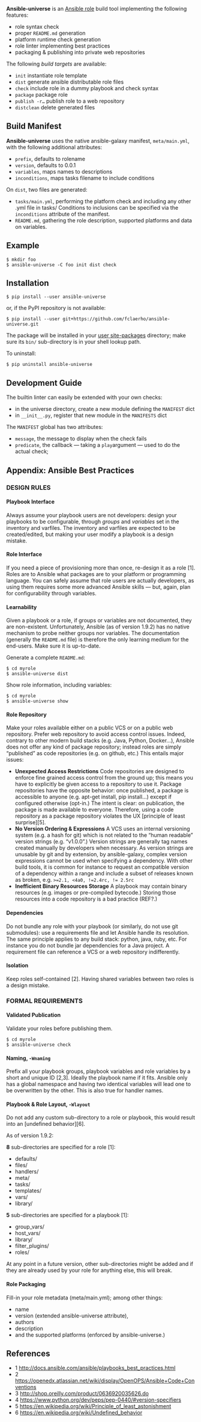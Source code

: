 
**Ansible-universe** is an [Ansible role](http://docs.ansible.com/ansible/playbooks_roles.html) build tool implementing the following features:
  * role syntax check
  * proper `README.md` generation
  * platform runtime check generation
  * role linter implementing best practices
  * packaging & publishing into private web repositories

The following _build targets_ are available:
  * `init` instantiate role template
  * `dist` generate ansible distributable role files
  * `check` include role in a dummy playbook and check syntax
  * `package` package role
  * `publish -r…` publish role to a web repository
  * `distclean` delete generated files


Build Manifest
--------------

**Ansible-universe** uses the native ansible-galaxy manifest, `meta/main.yml`, with the following additional attributes:
  * `prefix`, defaults to rolename
  * `version`, defaults to 0.0.1
  * `variables`, maps names to descriptions
  * `inconditions`, maps tasks filename to include conditions

On `dist`, two files are generated:
  * `tasks/main.yml`, performing the platform check and including any other .yml file in tasks/
    Conditions to inclusions can be specified via the `inconditions` attribute of the manifest.
  * `README.md`, gathering the role description, supported platforms and data on variables.


Example
-------

	$ mkdir foo
	$ ansible-universe -C foo init dist check


Installation
------------

	$ pip install --user ansible-universe

or, if the PyPI repository is not available:

	$ pip install --user git+https://github.com/fclaerho/ansible-universe.git

The package will be installed in your [user site-packages](https://www.python.org/dev/peps/pep-0370/#specification) directory; make sure its `bin/` sub-directory is in your shell lookup path.

To uninstall:

	$ pip uninstall ansible-universe


Development Guide
-----------------

The builtin linter can easily be extended with your own checks:
  * in the universe directory, create a new module defining the `MANIFEST` dict
  * in `__init__.py`, register that new module in the `MANIFESTS` dict

The `MANIFEST` global has two attributes:
  * `message`, the message to display when the check fails
  * `predicate`, the callback — taking a `play`argument — used to do the actual check;


Appendix: Ansible Best Practices
--------------------------------

### DESIGN RULES

#### Playbook Interface

Always assume your playbook users are not developers:
design your playbooks to be configurable, through _groups_ and _variables_ set in the inventory and varfiles.
The inventory and varfiles are expected to be created/edited, but making your user modify a playbook is a design mistake.

#### Role Interface

If you need a piece of provisioning more than once, re-design it as a role [1].
Roles are to Ansible what packages are to your platform or programming language.
You can safely assume that role users are actually developers,
as using them requires some more advanced Ansible skills — but, again, plan for configurability through variables.

#### Learnability

Given a playbook or a role, if groups or variables are not documented, they are non-existent.
Unfortunately, Ansible (as of version 1.9.2) has no native mechanism to probe neither groups nor variables.
The documentation (generally the `README.md` file) is therefore the only learning medium for the end-users.
Make sure it is up-to-date.

Generate a complete `README.md`:

	$ cd myrole
	$ ansible-universe dist

Show role information, including variables:

	$ cd myrole
	$ ansible-universe show

#### Role Repository

Make your roles available either on a public VCS or on a public web repository.
Prefer web repository to avoid access control issues.
Indeed, contrary to other modern build stacks (e.g. Java, Python, Docker...),
Ansible does not offer any kind of package repository;
instead roles are simply “published” as code repositories (e.g. on github, etc.)
This entails major issues:
  * __Unexpected Access Restrictions__
    Code repositories are designed to enforce fine grained access control from the ground up;
    this means you have to explicitly be given access to a repository to use it.
    Package repositories have the opposite behavior: once published,
    a package is accessible to anyone (e.g. apt-get install, pip install...)
    except if configured otherwise (opt-in.) The intent is clear: on publication,
    the package is made available to everyone. Therefore, using a code repository as a package
    repository violates the UX [principle of least surprise][5].
  * __No Version Ordering & Expressions__
    A VCS uses an internal versioning system (e.g. a hash for git)
    which is not related to the “human readable” version strings (e.g. “v1.0.0”.)
    Version strings are generally tag names created manually by developers when necessary.
    As version strings are unusable by git and by extension, by ansible-galaxy,
    complex version expressions cannot be used when specifying a dependency.
    With other build tools, it is common for instance to request an compatible version of a dependency
    within a range and include a subset of releases known as broken, e.g. `>=2.1, <4a0, !=2.4rc, != 2.5rc`
  * __Inefficient Binary Resources Storage__
    A playbook may contain binary resources (e.g. images or pre-compiled bytecode.)
    Storing those resources into a code repository is a bad practice (REF?.)

#### Dependencies

Do not bundle any role with your playbook (or similarly, do not use git submodules):
use a requirements file and let Ansible handle its resolution.
The same principle applies to any build stack: python, java, ruby, etc.
For instance you do not bundle jar dependencies for a Java project.
A requirement file can reference a VCS or a web repository indifferently.

#### Isolation

Keep roles self-contained [2].
Having shared variables between two roles is a design mistake.

### FORMAL REQUIREMENTS

#### Validated Publication

Validate your roles before publishing them.

	$ cd myrole
	$ ansible-universe check

#### Naming, `-Wnaming`

Prefix all your playbook groups, playbook variables and role variables by a short and unique ID [2,3].
Ideally the playbook name if it fits.
Ansible only has a global namespace and having two identical variables will lead one to be overwritten by the other.
This is also true for handler names.

#### Playbook & Role Layout, `-Wlayout`

Do not add any custom sub-directory to a role or playbook, this would result into an [undefined behavior][6].

As of version 1.9.2:

**8** sub-directories are specified for a role [1]:
  * defaults/
  * files/
  * handlers/
  * meta/
  * tasks/
  * templates/
  * vars/
  * library/

**5** sub-directories are specified for a playbook [1]:
  * group_vars/
  * host_vars/
  * library/
  * filter_plugins/
  * roles/

At any point in a future version, other sub-directories might be added
and if they are already used by your role for anything else, this will break.

#### Role Packaging

Fill-in your role metadata (meta/main.yml); among other things:
  * name
  * version (extended ansible-universe attribute),
  * authors
  * description
  * and the supported platforms (enforced by ansible-universe.)

References
----------

  * 1 http://docs.ansible.com/ansible/playbooks_best_practices.html
  * 2 https://openedx.atlassian.net/wiki/display/OpenOPS/Ansible+Code+Conventions
  * 3 http://shop.oreilly.com/product/0636920035626.do
  * 4 https://www.python.org/dev/peps/pep-0440/#version-specifiers
  * 5 https://en.wikipedia.org/wiki/Principle_of_least_astonishment
  * 6 https://en.wikipedia.org/wiki/Undefined_behavior
